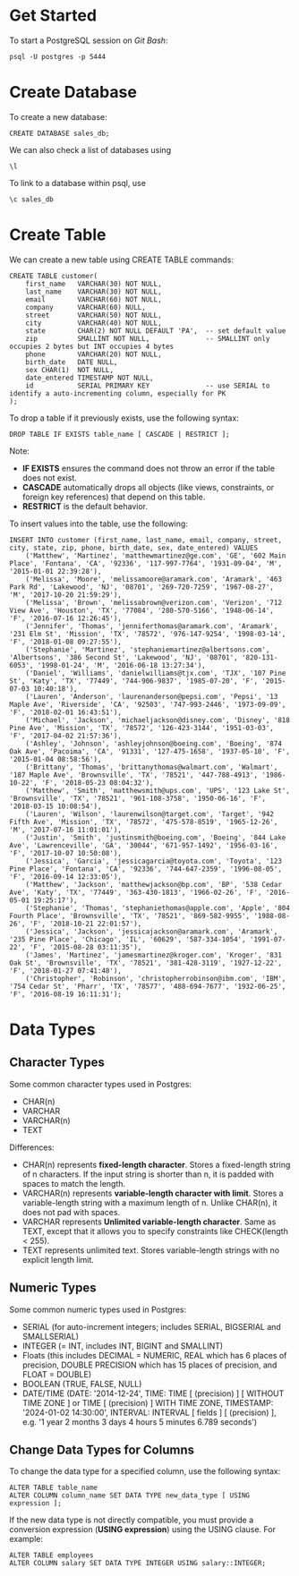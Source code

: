 # Get Started

To start a PostgreSQL session on *Git Bash*:

```
psql -U postgres -p 5444
```

# Create Database

To create a new database:

```
CREATE DATABASE sales_db;
```

We can also check a list of databases using

```
\l
```

To link to a database within psql, use

```
\c sales_db
```

# Create Table

We can create a new table using CREATE TABLE commands:

```
CREATE TABLE customer(
    first_name   VARCHAR(30) NOT NULL,
    last_name    VARCHAR(30) NOT NULL,
    email        VARCHAR(60) NOT NULL,
    company      VARCHAR(60) NULL,
    street       VARCHAR(50) NOT NULL,
    city         VARCHAR(40) NOT NULL,
    state        CHAR(2) NOT NULL DEFAULT 'PA',  -- set default value
    zip          SMALLINT NOT NULL,              -- SMALLINT only occupies 2 bytes but INT occupies 4 bytes
    phone        VARCHAR(20) NOT NULL,
    birth_date   DATE NULL,
    sex CHAR(1)  NOT NULL,
    date_entered TIMESTAMP NOT NULL,
    id           SERIAL PRIMARY KEY              -- use SERIAL to identify a auto-incrementing column, especially for PK
);
```

To drop a table if it previously exists, use the following syntax:

```
DROP TABLE IF EXISTS table_name [ CASCADE | RESTRICT ];
```

Note:
 - **IF EXISTS** ensures the command does not throw an error if the table does not exist.
 - **CASCADE** automatically drops all objects (like views, constraints, or foreign key references) that depend on this table.
 - **RESTRICT** is the default behavior.

To insert values into the table, use the following:

```
INSERT INTO customer (first_name, last_name, email, company, street, city, state, zip, phone, birth_date, sex, date_entered) VALUES 
    ('Matthew', 'Martinez', 'matthewmartinez@ge.com', 'GE', '602 Main Place', 'Fontana', 'CA', '92336', '117-997-7764', '1931-09-04', 'M', '2015-01-01 22:39:28'), 
    ('Melissa', 'Moore', 'melissamoore@aramark.com', 'Aramark', '463 Park Rd', 'Lakewood', 'NJ', '08701', '269-720-7259', '1967-08-27', 'M', '2017-10-20 21:59:29'), 
    ('Melissa', 'Brown', 'melissabrown@verizon.com', 'Verizon', '712 View Ave', 'Houston', 'TX', '77084', '280-570-5166', '1948-06-14', 'F', '2016-07-16 12:26:45'), 
    ('Jennifer', 'Thomas', 'jenniferthomas@aramark.com', 'Aramark', '231 Elm St', 'Mission', 'TX', '78572', '976-147-9254', '1998-03-14', 'F', '2018-01-08 09:27:55'), 
    ('Stephanie', 'Martinez', 'stephaniemartinez@albertsons.com', 'Albertsons', '386 Second St', 'Lakewood', 'NJ', '08701', '820-131-6053', '1998-01-24', 'M', '2016-06-18 13:27:34'), 
    ('Daniel', 'Williams', 'danielwilliams@tjx.com', 'TJX', '107 Pine St', 'Katy', 'TX', '77449', '744-906-9837', '1985-07-20', 'F', '2015-07-03 10:40:18'), 
    ('Lauren', 'Anderson', 'laurenanderson@pepsi.com', 'Pepsi', '13 Maple Ave', 'Riverside', 'CA', '92503', '747-993-2446', '1973-09-09', 'F', '2018-02-01 16:43:51'), 
    ('Michael', 'Jackson', 'michaeljackson@disney.com', 'Disney', '818 Pine Ave', 'Mission', 'TX', '78572', '126-423-3144', '1951-03-03', 'F', '2017-04-02 21:57:36'), 
    ('Ashley', 'Johnson', 'ashleyjohnson@boeing.com', 'Boeing', '874 Oak Ave', 'Pacoima', 'CA', '91331', '127-475-1658', '1937-05-10', 'F', '2015-01-04 08:58:56'), 
    ('Brittany', 'Thomas', 'brittanythomas@walmart.com', 'Walmart', '187 Maple Ave', 'Brownsville', 'TX', '78521', '447-788-4913', '1986-10-22', 'F', '2018-05-23 08:04:32'), 
    ('Matthew', 'Smith', 'matthewsmith@ups.com', 'UPS', '123 Lake St', 'Brownsville', 'TX', '78521', '961-108-3758', '1950-06-16', 'F', '2018-03-15 10:08:54'), 
    ('Lauren', 'Wilson', 'laurenwilson@target.com', 'Target', '942 Fifth Ave', 'Mission', 'TX', '78572', '475-578-8519', '1965-12-26', 'M', '2017-07-16 11:01:01'), 
    ('Justin', 'Smith', 'justinsmith@boeing.com', 'Boeing', '844 Lake Ave', 'Lawrenceville', 'GA', '30044', '671-957-1492', '1956-03-16', 'F', '2017-10-07 10:50:08'), 
    ('Jessica', 'Garcia', 'jessicagarcia@toyota.com', 'Toyota', '123 Pine Place', 'Fontana', 'CA', '92336', '744-647-2359', '1996-08-05', 'F', '2016-09-14 12:33:05'), 
    ('Matthew', 'Jackson', 'matthewjackson@bp.com', 'BP', '538 Cedar Ave', 'Katy', 'TX', '77449', '363-430-1813', '1966-02-26', 'F', '2016-05-01 19:25:17'), 
    ('Stephanie', 'Thomas', 'stephaniethomas@apple.com', 'Apple', '804 Fourth Place', 'Brownsville', 'TX', '78521', '869-582-9955', '1988-08-26', 'F', '2018-10-21 22:01:57'), 
    ('Jessica', 'Jackson', 'jessicajackson@aramark.com', 'Aramark', '235 Pine Place', 'Chicago', 'IL', '60629', '587-334-1054', '1991-07-22', 'F', '2015-08-28 03:11:35'), 
    ('James', 'Martinez', 'jamesmartinez@kroger.com', 'Kroger', '831 Oak St', 'Brownsville', 'TX', '78521', '381-428-3119', '1927-12-22', 'F', '2018-01-27 07:41:48'), 
    ('Christopher', 'Robinson', 'christopherrobinson@ibm.com', 'IBM', '754 Cedar St', 'Pharr', 'TX', '78577', '488-694-7677', '1932-06-25', 'F', '2016-08-19 16:11:31');
```

# Data Types

## Character Types

Some common character types used in Postgres:
 - CHAR(n)
 - VARCHAR
 - VARCHAR(n)
 - TEXT

Differences:
 - CHAR(n) represents **fixed-length character**. Stores a fixed-length string of n characters. If the input string is shorter than n, it is padded with spaces to match the length.
 - VARCHAR(n) represents **variable-length character with limit**. Stores a variable-length string with a maximum length of n. Unlike CHAR(n), it does not pad with spaces.
 - VARCHAR represents **Unlimited variable-length character**. Same as TEXT, except that it allows you to specify constraints like CHECK(length < 255).
 - TEXT represents unlimited text. Stores variable-length strings with no explicit length limit.

## Numeric Types

Some common numeric types used in Postgres:
 - SERIAL (for auto-increment integers; includes SERIAL, BIGSERIAL and SMALLSERIAL)
 - INTEGER (= INT, includes INT, BIGINT and SMALLINT)
 - Floats (this includes DECIMAL = NUMERIC, REAL which has 6 places of precision, DOUBLE PRECISION which has 15 places of precision, and FLOAT = DOUBLE)
 - BOOLEAN (TRUE, FALSE, NULL)
 - DATE/TIME (DATE: '2014-12-24', TIME: TIME [ (precision) ] [ WITHOUT TIME ZONE ] or TIME [ (precision) ] WITH TIME ZONE, TIMESTAMP: '2024-01-02 14:30:00', INTERVAL: INTERVAL [ fields ] [ (precision) ], e.g. '1 year 2 months 3 days 4 hours 5 minutes 6.789 seconds')

## Change Data Types for Columns

To change the data type for a specified column, use the following syntax:

```
ALTER TABLE table_name
ALTER COLUMN column_name SET DATA TYPE new_data_type [ USING expression ];
```

If the new data type is not directly compatible, you must provide a conversion expression (**USING expression**) using the USING clause. For example:

```
ALTER TABLE employees
ALTER COLUMN salary SET DATA TYPE INTEGER USING salary::INTEGER;
```

